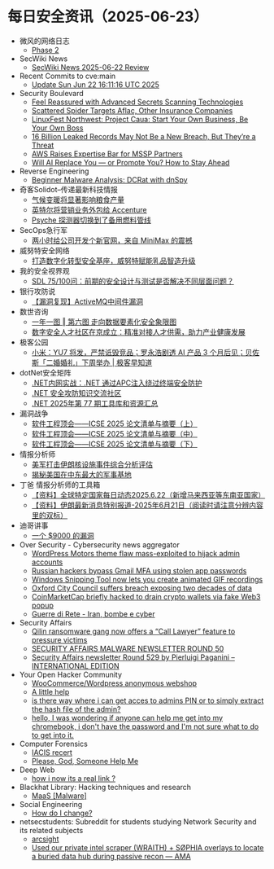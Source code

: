 # 每日安全资讯（2025-06-23）

- 微风的网络日志
  - [Phase 2](http://leybreeze.com/blog/?p=220174)
- SecWiki News
  - [SecWiki News 2025-06-22 Review](http://www.sec-wiki.com/?2025-06-22)
- Recent Commits to cve:main
  - [Update Sun Jun 22 16:11:16 UTC 2025](https://github.com/trickest/cve/commit/7f8234453bf35c1191958442ca6f4c1010052c3b)
- Security Boulevard
  - [Feel Reassured with Advanced Secrets Scanning Technologies](https://securityboulevard.com/2025/06/feel-reassured-with-advanced-secrets-scanning-technologies/?utm_source=rss&utm_medium=rss&utm_campaign=feel-reassured-with-advanced-secrets-scanning-technologies)
  - [Scattered Spider Targets Aflac, Other Insurance Companies](https://securityboulevard.com/2025/06/scattered-spider-targets-aflac-other-insurance-companies/?utm_source=rss&utm_medium=rss&utm_campaign=scattered-spider-targets-aflac-other-insurance-companies)
  - [LinuxFest Northwest: Project Caua: Start Your Own Business, Be Your Own Boss](https://securityboulevard.com/2025/06/linuxfest-northwest-project-caua-start-your-own-business-be-your-own-boss/?utm_source=rss&utm_medium=rss&utm_campaign=linuxfest-northwest-project-caua-start-your-own-business-be-your-own-boss)
  - [16 Billion Leaked Records May Not Be a New Breach, But They’re a Threat](https://securityboulevard.com/2025/06/16-billion-leaked-records-may-not-be-a-new-breach-but-theyre-a-threat/?utm_source=rss&utm_medium=rss&utm_campaign=16-billion-leaked-records-may-not-be-a-new-breach-but-theyre-a-threat)
  - [AWS Raises Expertise Bar for MSSP Partners](https://securityboulevard.com/2025/06/aws-raises-expertise-bar-for-mssp-partners/?utm_source=rss&utm_medium=rss&utm_campaign=aws-raises-expertise-bar-for-mssp-partners)
  - [Will AI Replace You — or Promote You? How to Stay Ahead](https://securityboulevard.com/2025/06/will-ai-replace-you-or-promote-you-how-to-stay-ahead/?utm_source=rss&utm_medium=rss&utm_campaign=will-ai-replace-you-or-promote-you-how-to-stay-ahead)
- Reverse Engineering
  - [Beginner Malware Analysis: DCRat with dnSpy](https://www.reddit.com/r/ReverseEngineering/comments/1lho03f/beginner_malware_analysis_dcrat_with_dnspy/)
- 奇客Solidot–传递最新科技情报
  - [气候变暖将显著影响粮食产量](https://www.solidot.org/story?sid=81619)
  - [英特尔将营销业务外包给 Accenture](https://www.solidot.org/story?sid=81618)
  - [Psyche 探测器切换到了备用燃料管线](https://www.solidot.org/story?sid=81617)
- SecOps急行军
  - [两小时给公司开发个新官网，来自 MiniMax 的震撼](https://mp.weixin.qq.com/s?__biz=MjM5Mjc5MDQ3NA==&mid=2652056375&idx=1&sn=fba2e3a305fcb2d4f6dae1c93911f47b)
- 威努特安全网络
  - [打造数字化转型安全基座，威努特赋能乳品智造升级](https://mp.weixin.qq.com/s?__biz=MzAwNTgyODU3NQ==&mid=2651133669&idx=1&sn=d5d8b13efd8deeff85eac6da181d6a87)
- 我的安全视界观
  - [SDL 75/100问：前期的安全设计与测试是否解决不同层面问题？](https://mp.weixin.qq.com/s?__biz=MzI3Njk2OTIzOQ==&mid=2247486895&idx=1&sn=9a04a446bbe2595d96055ac7a0df688e)
- 银行攻防说
  - [【漏洞复现】ActiveMQ中间件漏洞](https://mp.weixin.qq.com/s?__biz=MzI5NTQ5MTAzMA==&mid=2247484465&idx=1&sn=d7f9a4567cfd52ae2a3cd15067b1838c)
- 数世咨询
  - [一年一图 ‖ 第六图 走向数据要素化安全象限图](https://mp.weixin.qq.com/s?__biz=MzkxNzA3MTgyNg==&mid=2247539231&idx=1&sn=039b8cb1018dab7f4ae68115fb45e54f)
  - [数字安全人才社区在京成立：精准对接人才供需，助力产业健康发展](https://mp.weixin.qq.com/s?__biz=MzkxNzA3MTgyNg==&mid=2247539231&idx=2&sn=b51b6d30bcc2bdde4b71324457826970)
- 极客公园
  - [小米：YU7 将发，严禁诋毁竞品；罗永浩剧透 AI 产品 3 个月后见；贝佐斯「二婚婚礼」下周举办 | 极客早知道](https://mp.weixin.qq.com/s?__biz=MTMwNDMwODQ0MQ==&mid=2653081534&idx=1&sn=56131300c49f32e1bb1fb6a424b04807)
- dotNet安全矩阵
  - [.NET内网实战：.NET 通过APC注入绕过终端安全防护](https://mp.weixin.qq.com/s?__biz=MzUyOTc3NTQ5MA==&mid=2247499931&idx=1&sn=9dd288e4b9d923b589cf0584bdc4d857)
  - [.NET 安全攻防知识交流社区](https://mp.weixin.qq.com/s?__biz=MzUyOTc3NTQ5MA==&mid=2247499931&idx=2&sn=faadb2416e504c5b2b4d88539ed4853a)
  - [.NET 2025年第 77 期工具库和资源汇总](https://mp.weixin.qq.com/s?__biz=MzUyOTc3NTQ5MA==&mid=2247499931&idx=3&sn=052dce540f0f8f926ec0b81041929afc)
- 漏洞战争
  - [软件工程顶会——ICSE 2025 论文清单与摘要（上）](https://mp.weixin.qq.com/s?__biz=MzU0MzgzNTU0Mw==&mid=2247485981&idx=1&sn=f049b3766fbc37a1dce9141cd6377cd4)
  - [软件工程顶会——ICSE 2025 论文清单与摘要（中）](https://mp.weixin.qq.com/s?__biz=MzU0MzgzNTU0Mw==&mid=2247485981&idx=2&sn=dde58306f0db01312972ec31b0cf3bc7)
  - [软件工程顶会——ICSE 2025 论文清单与摘要（下）](https://mp.weixin.qq.com/s?__biz=MzU0MzgzNTU0Mw==&mid=2247485981&idx=3&sn=30bf121a99a6e65bb1ad6d96aff2a134)
- 情报分析师
  - [美军打击伊朗核设施事件综合分析评估](https://mp.weixin.qq.com/s?__biz=MzA3Mjc1MTkwOA==&mid=2650561473&idx=1&sn=9cda1798c19aad269b48c7b24bb82f9c)
  - [揭秘美国在中东最大的军事基地](https://mp.weixin.qq.com/s?__biz=MzA3Mjc1MTkwOA==&mid=2650561473&idx=2&sn=83f2065b7c4a4f271b48d1b36c10064e)
- 丁爸 情报分析师的工具箱
  - [【资料】全球特定国家每日动态2025.6.22（新增马来西亚等东南亚国家）](https://mp.weixin.qq.com/s?__biz=MzI2MTE0NTE3Mw==&mid=2651150825&idx=1&sn=3bc3186c61840f050220fce6f15b807a)
  - [【资料】伊朗最新消息特别报道-2025年6月21日（阅读时请注意分辨内容里的双标）](https://mp.weixin.qq.com/s?__biz=MzI2MTE0NTE3Mw==&mid=2651150825&idx=2&sn=87ba10f82cb560a98b409f7ab9c5a98d)
- 迪哥讲事
  - [一个 $9000 的漏洞](https://mp.weixin.qq.com/s?__biz=MzIzMTIzNTM0MA==&mid=2247497759&idx=1&sn=76d5def436c5e13a8d11a9514cce189b)
- Over Security - Cybersecurity news aggregator
  - [WordPress Motors theme flaw mass-exploited to hijack admin accounts](https://www.bleepingcomputer.com/news/security/wordpress-motors-theme-flaw-mass-exploited-to-hijack-admin-accounts/)
  - [Russian hackers bypass Gmail MFA using stolen app passwords](https://www.bleepingcomputer.com/news/security/russian-hackers-bypass-gmail-mfa-using-stolen-app-passwords/)
  - [Windows Snipping Tool now lets you create animated GIF recordings](https://www.bleepingcomputer.com/news/microsoft/windows-snipping-tool-now-lets-you-create-animated-gif-recordings/)
  - [Oxford City Council suffers breach exposing two decades of data](https://www.bleepingcomputer.com/news/security/oxford-city-council-suffers-breach-exposing-two-decades-of-data/)
  - [CoinMarketCap briefly hacked to drain crypto wallets via fake Web3 popup](https://www.bleepingcomputer.com/news/security/coinmarketcap-briefly-hacked-to-drain-crypto-wallets-via-fake-web3-popup/)
  - [Guerre di Rete - Iran, bombe e cyber](https://guerredirete.substack.com/p/guerre-di-rete-iran-bombe-e-cyber)
- Security Affairs
  - [Qilin ransomware gang now offers a “Call Lawyer” feature to pressure victims](https://securityaffairs.com/179205/breaking-news/qilin-ransomware-gang-now-offers-a-call-lawyer-feature.html)
  - [SECURITY AFFAIRS MALWARE NEWSLETTER ROUND 50](https://securityaffairs.com/179215/breaking-news/security-affairs-malware-newsletter-round-50.html)
  - [Security Affairs newsletter Round 529 by Pierluigi Paganini – INTERNATIONAL EDITION](https://securityaffairs.com/179208/breaking-news/security-affairs-newsletter-round-529-by-pierluigi-paganini-international-edition.html)
- Your Open Hacker Community
  - [WooCommerce/Wordpress anonymous webshop](https://www.reddit.com/r/HowToHack/comments/1lhmh8d/woocommercewordpress_anonymous_webshop/)
  - [A little help](https://www.reddit.com/r/HowToHack/comments/1lhcp5g/a_little_help/)
  - [is there way where i can get acces to admins PIN or to simply extract the hash file of the admin?](https://www.reddit.com/r/HowToHack/comments/1lhhv3f/is_there_way_where_i_can_get_acces_to_admins_pin/)
  - [hello, I was wondering if anyone can help me get into my chromebook, i don't have the password and I'm not sure what to do to get into it.](https://www.reddit.com/r/HowToHack/comments/1lham5g/hello_i_was_wondering_if_anyone_can_help_me_get/)
- Computer Forensics
  - [IACIS recert](https://www.reddit.com/r/computerforensics/comments/1lhy71e/iacis_recert/)
  - [Please, God, Someone Help Me](https://www.reddit.com/r/computerforensics/comments/1lhfka1/please_god_someone_help_me/)
- Deep Web
  - [how i now its a real link ?](https://www.reddit.com/r/deepweb/comments/1lhnhl9/how_i_now_its_a_real_link/)
- Blackhat Library: Hacking techniques and research
  - [MaaS [Malware]](https://www.reddit.com/r/blackhat/comments/1lhpo7i/maas_malware/)
- Social Engineering
  - [How do I change?](https://www.reddit.com/r/SocialEngineering/comments/1lhtjwp/how_do_i_change/)
- netsecstudents: Subreddit for students studying Network Security and its related subjects
  - [arcsight](https://www.reddit.com/r/netsecstudents/comments/1lhfx3c/arcsight/)
  - [Used our private intel scraper (WRAITH) + SØPHIA overlays to locate a buried data hub during passive recon — AMA](https://www.reddit.com/r/netsecstudents/comments/1lhda6t/used_our_private_intel_scraper_wraith_søphia/)
